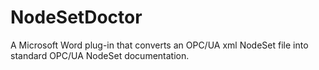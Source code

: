 # NodeSetDoctor
A Microsoft Word plug-in that converts an OPC/UA xml NodeSet file into standard OPC/UA NodeSet documentation.
